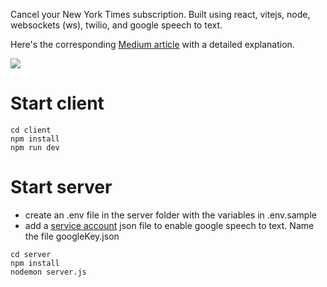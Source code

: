 Cancel your New York Times subscription. Built using react, vitejs, node, websockets (ws), twilio, and google speech to text.

Here's the corresponding [Medium article](https://medium.com/@toshvelaga/cancel-your-nyt-subscription-using-twilio-and-google-speech-to-text-887a27bdf465) with a detailed explanation.

<span style="display:block" class="note">
  <img src="https://readmeassets.s3.us-east-2.amazonaws.com/Screen+Shot+2021-12-08+at+8.59.41+PM.png">
</span>

# Start client

```
cd client
npm install
npm run dev
```

# Start server

- create an .env file in the server folder with the variables in .env.sample
- add a [service account](https://cloud.google.com/iam/docs/creating-managing-service-account-keys) json file to enable google speech to text. Name the file googleKey.json

```
cd server
npm install
nodemon server.js
```
